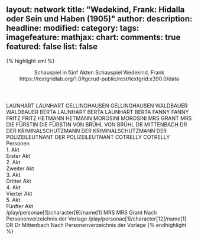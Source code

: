layout: network
title: "Wedekind, Frank: Hidalla oder Sein und Haben (1905)"
author:
description:
headline:
modified:
category:
tags:
imagefeature:
mathjax:
chart:
comments: true
featured: false
list: false
---
{% highlight xml %}
<?xml-model href="https://raw.githubusercontent.com/DLiNa/project/master/rules/lina.rnc"?><?xml-model href="https://raw.githubusercontent.com/DLiNa/project/master/rules/lina.sch"?>
<play xmlns="http://lina.digital">
  <header>
    <title>Hidalla oder Sein und Haben</title>
    <subtitle>Schauspiel in fünf Akten</subtitle>
    <genretitle>Schauspiel</genretitle>
    <author>Wedekind, Frank</author>
  	<date when="1903" type="written"/>
  	<date when="1904" type="print"/>
  	<date when="1905" type="premiere"/>
  	<source>https://textgridlab.org/1.0/tgcrud-public/rest/textgrid:x390.0/data</source>
  </header>
  <personae>
    <character>
      <name>LAUNHART</name>
      <alias xml:id="launhart">
        <name>LAUNHART</name>
      </alias>
    </character>
    <character>
      <name>GELLINGHAUSEN</name>
      <alias xml:id="gellinghausen">
        <name>GELLINGHAUSEN</name>
      </alias>
    </character>
    <character>
      <name>WALDBAUER</name>
      <alias xml:id="waldbauer">
        <name>WALDBAUER</name>
      </alias>
    </character>
    <character>
      <name>BERTA LAUNHART</name>
      <alias xml:id="berta_launhart">
        <name>BERTA LAUNHART</name>
      </alias>
    	<alias xml:id="berta">
    		<name>BERTA</name>
    	</alias>
    </character>
    <character>
      <name>FANNY</name>
      <alias xml:id="fanny">
        <name>FANNY</name>
      </alias>
    </character>
    <character>
      <name>FRITZ</name>
      <alias xml:id="fritz">
        <name>FRITZ</name>
      </alias>
    </character>
    <character>
      <name>HETMANN</name>
      <alias xml:id="hetmann">
        <name>HETMANN</name>
      </alias>
    </character>
    <character>
      <name>MOROSINI</name>
      <alias xml:id="morosini">
        <name>MOROSINI</name>
      </alias>
    </character>
    <character>
      <name>MRS GRANT</name>
      <alias xml:id="mrs">
        <name>MRS</name>
      </alias>
    </character>
    <character>
      <name>DIE FÜRSTIN</name>
      <alias xml:id="die_fürstin">
        <name>DIE FÜRSTIN</name>
      </alias>
    </character>
    <character>
      <name>VON BRÜHL</name>
      <alias xml:id="von_brühl">
        <name>VON BRÜHL</name>
      </alias>
    </character>
    <character>
      <name>DR MITTENBACH</name>
      <alias xml:id="dr">
        <name>DR</name>
      </alias>
    </character>
    <character>
      <name>DER KRIMINALSCHUTZMANN</name>
      <alias xml:id="der_kriminalschutzmann">
        <name>DER KRIMINALSCHUTZMANN</name>
      </alias>
    </character>
    <character>
      <name>DER POLIZEILEUTNANT</name>
      <alias xml:id="der_polizeileutnant">
        <name>DER POLIZEILEUTNANT</name>
      </alias>
    </character>
    <character>
      <name>COTRELLY</name>
      <alias xml:id="cotrelly">
        <name>COTRELLY</name>
      </alias>
    </character>
  </personae>
  <text>
    <div>
      <head>Personen</head>
    </div>
    <div>
      <head>1. Akt</head>
      <div>
        <head>Erster Akt</head>
        <sp who="#launhart">
          <amount n="75" unit="speech_acts"/>
          <amount n="2094" unit="words"/>
          <amount n="28" unit="lines"/>
          <amount n="12680" unit="chars"/>
        </sp>
        <sp who="#gellinghausen">
          <amount n="61" unit="speech_acts"/>
          <amount n="1048" unit="words"/>
          <amount n="38" unit="lines"/>
          <amount n="6076" unit="chars"/>
        </sp>
        <sp who="#waldbauer">
          <amount n="5" unit="speech_acts"/>
          <amount n="68" unit="words"/>
          <amount n="3" unit="lines"/>
          <amount n="408" unit="chars"/>
        </sp>
        <sp who="#berta_launhart">
          <amount n="1" unit="speech_acts"/>
          <amount n="38" unit="words"/>
          <amount n="230" unit="chars"/>
        </sp>
        <sp who="#berta">
          <amount n="19" unit="speech_acts"/>
          <amount n="470" unit="words"/>
          <amount n="10" unit="lines"/>
          <amount n="2705" unit="chars"/>
        </sp>
        <sp who="#fanny">
          <amount n="37" unit="speech_acts"/>
          <amount n="618" unit="words"/>
          <amount n="29" unit="lines"/>
          <amount n="3405" unit="chars"/>
        </sp>
        <sp who="#fritz">
          <amount n="1" unit="speech_acts"/>
          <amount n="12" unit="words"/>
          <amount n="1" unit="lines"/>
          <amount n="66" unit="chars"/>
        </sp>
        <sp who="#hetmann">
          <amount n="31" unit="speech_acts"/>
          <amount n="806" unit="words"/>
          <amount n="12" unit="lines"/>
          <amount n="4657" unit="chars"/>
        </sp>
        <sp who="#morosini">
          <amount n="1" unit="speech_acts"/>
          <amount n="8" unit="words"/>
          <amount n="1" unit="lines"/>
          <amount n="42" unit="chars"/>
        </sp>
      </div>
    </div>
    <div>
      <head>2. Akt</head>
      <div>
        <head>Zweiter Akt</head>
        <sp who="#hetmann">
          <amount n="26" unit="speech_acts"/>
          <amount n="794" unit="words"/>
          <amount n="12" unit="lines"/>
          <amount n="4836" unit="chars"/>
        </sp>
        <sp who="#launhart">
          <amount n="5" unit="speech_acts"/>
          <amount n="233" unit="words"/>
          <amount n="1442" unit="chars"/>
        </sp>
        <sp who="#gellinghausen">
          <amount n="10" unit="speech_acts"/>
          <amount n="409" unit="words"/>
          <amount n="3" unit="lines"/>
          <amount n="2537" unit="chars"/>
        </sp>
        <sp who="#fritz">
          <amount n="3" unit="speech_acts"/>
          <amount n="45" unit="words"/>
          <amount n="2" unit="lines"/>
          <amount n="275" unit="chars"/>
        </sp>
        <sp who="#morosini">
          <amount n="6" unit="speech_acts"/>
          <amount n="383" unit="words"/>
          <amount n="1" unit="lines"/>
          <amount n="2357" unit="chars"/>
        </sp>
        <sp who="#mrs">
          <amount n="6" unit="speech_acts"/>
          <amount n="227" unit="words"/>
          <amount n="1280" unit="chars"/>
        </sp>
        <sp who="#die_fürstin">
          <amount n="4" unit="speech_acts"/>
          <amount n="205" unit="words"/>
          <amount n="1" unit="lines"/>
          <amount n="1258" unit="chars"/>
        </sp>
        <sp who="#fanny">
          <amount n="39" unit="speech_acts"/>
          <amount n="839" unit="words"/>
          <amount n="27" unit="lines"/>
          <amount n="4832" unit="chars"/>
        </sp>
        <sp who="#von_brühl">
          <amount n="23" unit="speech_acts"/>
          <amount n="644" unit="words"/>
          <amount n="10" unit="lines"/>
          <amount n="3675" unit="chars"/>
        </sp>
        <sp who="#berta">
          <amount n="8" unit="speech_acts"/>
          <amount n="443" unit="words"/>
          <amount n="3" unit="lines"/>
          <amount n="2438" unit="chars"/>
        </sp>
        <sp who="#dr">
          <amount n="8" unit="speech_acts"/>
          <amount n="302" unit="words"/>
          <amount n="3" unit="lines"/>
          <amount n="1945" unit="chars"/>
        </sp>
        <sp who="#der_kriminalschutzmann">
          <amount n="3" unit="speech_acts"/>
          <amount n="15" unit="words"/>
          <amount n="3" unit="lines"/>
          <amount n="140" unit="chars"/>
        </sp>
      </div>
    </div>
    <div>
      <head>3. Akt</head>
      <div>
        <head>Dritter Akt</head>
        <sp who="#hetmann">
          <amount n="41" unit="speech_acts"/>
          <amount n="1935" unit="words"/>
          <amount n="17" unit="lines"/>
          <amount n="11611" unit="chars"/>
        </sp>
        <sp who="#fanny">
          <amount n="32" unit="speech_acts"/>
          <amount n="656" unit="words"/>
          <amount n="21" unit="lines"/>
          <amount n="3789" unit="chars"/>
        </sp>
        <sp who="#berta">
          <amount n="10" unit="speech_acts"/>
          <amount n="615" unit="words"/>
          <amount n="1" unit="lines"/>
          <amount n="3689" unit="chars"/>
        </sp>
        <sp who="#von_brühl">
          <amount n="7" unit="speech_acts"/>
          <amount n="315" unit="words"/>
          <amount n="1880" unit="chars"/>
        </sp>
      </div>
    </div>
    <div>
      <head>4. Akt</head>
      <div>
        <head>Vierter Akt</head>
        <sp who="#launhart">
          <amount n="13" unit="speech_acts"/>
          <amount n="745" unit="words"/>
          <amount n="4" unit="lines"/>
          <amount n="4472" unit="chars"/>
        </sp>
        <sp who="#fritz">
          <amount n="2" unit="speech_acts"/>
          <amount n="11" unit="words"/>
          <amount n="2" unit="lines"/>
          <amount n="69" unit="chars"/>
        </sp>
        <sp who="#hetmann">
          <amount n="10" unit="speech_acts"/>
          <amount n="175" unit="words"/>
          <amount n="5" unit="lines"/>
          <amount n="1075" unit="chars"/>
        </sp>
        <sp who="#morosini">
          <amount n="17" unit="speech_acts"/>
          <amount n="876" unit="words"/>
          <amount n="6" unit="lines"/>
          <amount n="5678" unit="chars"/>
        </sp>
        <sp who="#mrs">
          <amount n="11" unit="speech_acts"/>
          <amount n="277" unit="words"/>
          <amount n="4" unit="lines"/>
          <amount n="1565" unit="chars"/>
        </sp>
        <sp who="#die_fürstin">
          <amount n="9" unit="speech_acts"/>
          <amount n="187" unit="words"/>
          <amount n="5" unit="lines"/>
          <amount n="1128" unit="chars"/>
        </sp>
        <sp who="#gellinghausen">
          <amount n="8" unit="speech_acts"/>
          <amount n="309" unit="words"/>
          <amount n="1" unit="lines"/>
          <amount n="1817" unit="chars"/>
        </sp>
        <sp who="#berta">
          <amount n="6" unit="speech_acts"/>
          <amount n="171" unit="words"/>
          <amount n="2" unit="lines"/>
          <amount n="1064" unit="chars"/>
        </sp>
        <sp who="#von_brühl">
          <amount n="8" unit="speech_acts"/>
          <amount n="135" unit="words"/>
          <amount n="6" unit="lines"/>
          <amount n="756" unit="chars"/>
        </sp>
        <sp who="#fanny">
          <amount n="1" unit="speech_acts"/>
          <amount n="25" unit="words"/>
          <amount n="130" unit="chars"/>
        </sp>
        <sp who="#der_polizeileutnant">
          <amount n="7" unit="speech_acts"/>
          <amount n="99" unit="words"/>
          <amount n="5" unit="lines"/>
          <amount n="625" unit="chars"/>
        </sp>
      </div>
    </div>
    <div>
      <head>5. Akt</head>
      <div>
        <head>Fünfter Akt</head>
        <sp who="#fanny">
          <amount n="14" unit="speech_acts"/>
          <amount n="488" unit="words"/>
          <amount n="9" unit="lines"/>
          <amount n="2641" unit="chars"/>
        </sp>
        <sp who="#gellinghausen">
          <amount n="3" unit="speech_acts"/>
          <amount n="327" unit="words"/>
          <amount n="1855" unit="chars"/>
        </sp>
        <sp who="#hetmann">
          <amount n="24" unit="speech_acts"/>
          <amount n="926" unit="words"/>
          <amount n="11" unit="lines"/>
          <amount n="5445" unit="chars"/>
        </sp>
        <sp who="#von_brühl">
          <amount n="7" unit="speech_acts"/>
          <amount n="222" unit="words"/>
          <amount n="2" unit="lines"/>
          <amount n="1312" unit="chars"/>
        </sp>
        <sp who="#cotrelly">
          <amount n="11" unit="speech_acts"/>
          <amount n="565" unit="words"/>
          <amount n="2" unit="lines"/>
          <amount n="3477" unit="chars"/>
        </sp>
        <sp who="#launhart">
          <amount n="8" unit="speech_acts"/>
          <amount n="246" unit="words"/>
          <amount n="3" unit="lines"/>
          <amount n="1358" unit="chars"/>
        </sp>
      </div>
    </div>
  </text>
	<documentation>
		<change n="1" type="adjustSpeaker" who="dariokampkaspar">
			<path>/play/personae[1]/character[9]/name[1]</path>
			<orig>MRS</orig>
			<corr>MRS Grant</corr>
			<comment>Nach Personenverzeichnis der Vorlage</comment>
		</change>
		<change n="2" type="adjustSpeaker" who="dariokampkaspar">
			<path>/play/personae[1]/character[12]/name[1]</path>
			<orig>DR</orig>
			<corr>Dr Mittenbach</corr>
			<comment>Nach Personenverzeichnis der Vorlage</comment>
		</change>
	</documentation>
</play>
{% endhighlight %}